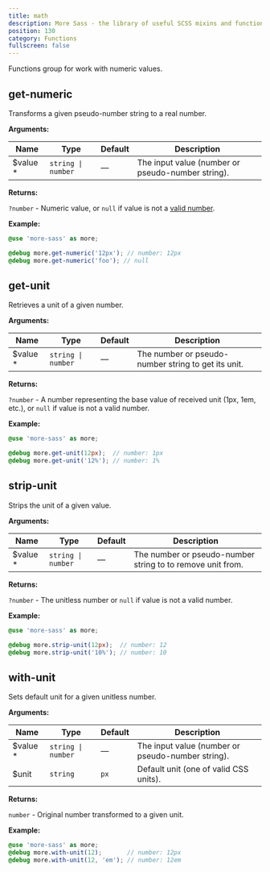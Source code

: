 ```yaml
---
title: math
description: More Sass - the library of useful SCSS mixins and functions.
position: 130
category: Functions
fullscreen: false
---
```


Functions group for work with numeric values.

## get-numeric

Transforms a given pseudo-number string to a real number.

**Arguments:**

| Name                                       | Type               | Default | Description                                       |
|--------------------------------------------|--------------------|---------|---------------------------------------------------|
| $value <span class="text-red-600">*</span> | `string \| number` | —       | The input value (number or pseudo-number string). |

**Returns:**

`?number` - Numeric value, or `null` if value is not a [valid number](https://developer.mozilla.org/en-US/docs/Web/CSS/number#valid_numbers).

**Example:**

```scss
@use 'more-sass' as more;

@debug more.get-numeric('12px'); // number: 12px
@debug more.get-numeric('foo'); // null
```

## get-unit

Retrieves a unit of a given number.

**Arguments:**

| Name                                       | Type               | Default | Description                                         |
|--------------------------------------------|--------------------|---------|-----------------------------------------------------|
| $value <span class="text-red-600">*</span> | `string \| number` | —       | The number or pseudo-number string to get its unit. |

**Returns:**

`?number` - A number representing the base value of received unit (1px, 1em, etc.), or `null` if value is not a valid number.

**Example:**

```scss
@use 'more-sass' as more;

@debug more.get-unit(12px);  // number: 1px
@debug more.get-unit('12%'); // number: 1%
```

## strip-unit

Strips the unit of a given value.

**Arguments:**

| Name                                       | Type               | Default | Description                                                |
|--------------------------------------------|--------------------|---------|------------------------------------------------------------|
| $value <span class="text-red-600">*</span> | `string \| number` | —       | The number or pseudo-number string to to remove unit from. |

**Returns:**

`?number` - The unitless number or `null` if value is not a valid number.

**Example:**

```scss
@use 'more-sass' as more;

@debug more.strip-unit(12px);  // number: 12
@debug more.strip-unit('10%'); // number: 10
```

## with-unit

Sets default unit for a given unitless number.

**Arguments:**

| Name                                       | Type               | Default | Description                                       |
|--------------------------------------------|--------------------|---------|---------------------------------------------------|
| $value <span class="text-red-600">*</span> | `string \| number` | —       | The input value (number or pseudo-number string). |
| $unit                                      | `string`           | `px`    | Default unit (one of valid CSS units).            |

**Returns:**

`number` - Original number transformed to a given unit.

**Example:**

```scss
@use 'more-sass' as more;
@debug more.with-unit(12);       // number: 12px
@debug more.with-unit(12, 'em'); // number: 12em
```
